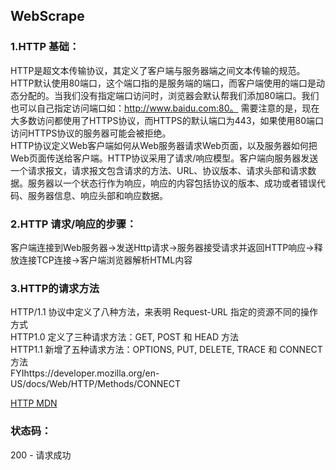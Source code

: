 ## WebScrape

### 1.HTTP 基础：
HTTP是超文本传输协议，其定义了客户端与服务器端之间文本传输的规范。HTTP默认使用80端口，这个端口指的是服务端的端口，而客户端使用的端口是动态分配的。当我们没有指定端口访问时，浏览器会默认帮我们添加80端口。我们也可以自己指定访问端口如：http://www.baidu.com:80。 需要注意的是，现在大多数访问都使用了HTTPS协议，而HTTPS的默认端口为443，如果使用80端口访问HTTPS协议的服务器可能会被拒绝。  
HTTP协议定义Web客户端如何从Web服务器请求Web页面，以及服务器如何把Web页面传送给客户端。HTTP协议采用了请求/响应模型。客户端向服务器发送一个请求报文，请求报文包含请求的方法、URL、协议版本、请求头部和请求数据。服务器以一个状态行作为响应，响应的内容包括协议的版本、成功或者错误代码、服务器信息、响应头部和响应数据。

### 2.HTTP 请求/响应的步骤：
客户端连接到Web服务器->发送Http请求->服务器接受请求并返回HTTP响应->释放连接TCP连接->客户端浏览器解析HTML内容

### 3.HTTP的请求方法
HTTP/1.1 协议中定义了八种方法，来表明 Request-URL 指定的资源不同的操作方式  
HTTP1.0 定义了三种请求方法：GET, POST 和 HEAD 方法  
HTTP1.1 新增了五种请求方法：OPTIONS, PUT, DELETE, TRACE 和 CONNECT 方法  
FYIhttps://developer.mozilla.org/en-US/docs/Web/HTTP/Methods/CONNECT

[HTTP MDN](https://developer.mozilla.org/en-US/docs/Web/HTTP/Methods/CONNECTA)
### 状态码：
200 - 请求成功
